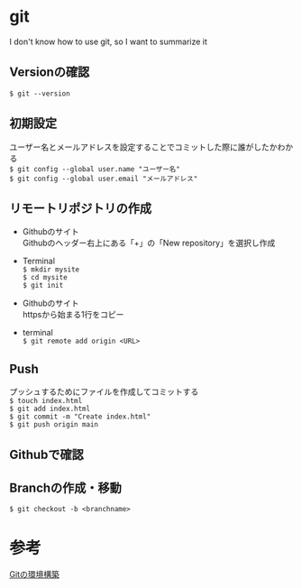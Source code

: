 # git
I don't know how to use git, so I want to summarize it

## Versionの確認  
`$ git --version`  

##  初期設定
ユーザー名とメールアドレスを設定することでコミットした際に誰がしたかわかる    
`$ git config --global user.name "ユーザー名"`  
`$ git config --global user.email "メールアドレス"`  

## リモートリポジトリの作成
- Githubのサイト  
Githubのヘッダー右上にある「+」の「New repository」を選択し作成  

- Terminal  
`$ mkdir mysite`  
`$ cd mysite`  
`$ git init`  

- Githubのサイト  
httpsから始まる1行をコピー  

- terminal  
`$ git remote add origin <URL>`  

## Push  
プッシュするためにファイルを作成してコミットする  
`$ touch index.html`  
`$ git add index.html`  
`$ git commit -m "Create index.html"`  
`$ git push origin main`  

## Githubで確認

## Branchの作成・移動  
`$ git checkout -b <branchname>`

# 参考  
[Gitの環境構築](https://prog-8.com/docs/git-env)  

